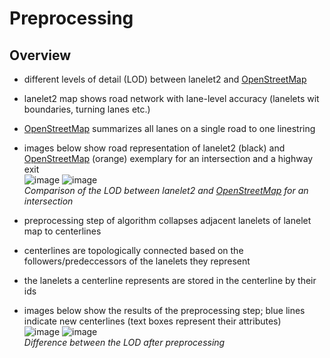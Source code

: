 # Preprocessing

## Overview

- different levels of detail (LOD) between lanelet2 and [OpenStreetMap](openstreetmap.org/)
- lanelet2 map shows road network with lane-level accuracy (lanelets wit boundaries, turning lanes etc.)
- [OpenStreetMap](openstreetmap.org/) summarizes all lanes on a single road to one linestring
- images below show road representation of lanelet2 (black) and [OpenStreetMap](openstreetmap.org/) (orange) exemplary for an intersection and a highway exit \
![image](img/lod_ll_osm_corner.png) ![image](img/lod_ll_osm_highway.png) \
*Comparison of the LOD between lanelet2 and [OpenStreetMap](openstreetmap.org/) for an intersection*

- preprocessing step of algorithm collapses adjacent lanelets of lanelet map to centerlines
- centerlines are topologically connected based on the followers/predeccessors of the lanelets they represent
- the lanelets a centerline represents are stored in the centerline by their ids
- images below show the results of the preprocessing step; blue lines indicate new centerlines (text boxes represent their attributes) \
![image](img/ll_collapsed_corner.png) ![image](img/ll_collapsed_highway.png) \
*Difference between the LOD after preprocessing*
